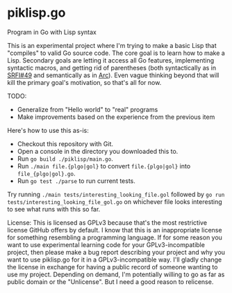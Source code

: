 # piklisp.go
Program in Go with Lisp syntax

This is an experimental project where I'm trying to make a basic Lisp that "compiles" to valid Go source code. The core goal is to learn how to make a Lisp. Secondary goals are letting it access all Go features, implementing syntactic macros, and getting rid of parentheses (both syntactically as in [SRFI#49](http://srfi.schemers.org/srfi-49/srfi-49.html) and semantically as in [Arc](http://www.arclanguage.org)). Even vague thinking beyond that will kill the primary goal's motivation, so that's all for now.

TODO:
* Generalize from "Hello world" to "real" programs
* Make improvements based on the experience from the previous item

Here's how to use this as-is:
* Checkout this repository with Git.
* Open a console in the directory you downloaded this to.
* Run `go build ./piklisp/main.go`.
* Run `./main file.{plgo|gol}` to convert `file.{plgo|gol}` into `file_{plgo|gol}.go`.
* Run `go test ./parse` to run current tests.

Try running `./main tests/interesting_looking_file.gol` followed by `go run tests/interesting_looking_file_gol.go` on whichever file looks interesting to see what runs with this so far.

License:
This is licensed as GPLv3 because that's the most restrictive license GitHub offers by default. I know that this is an inappropriate license for something resembling a programming language. If for some reason you want to use experimental learning code for your GPLv3-incompatible project, then please make a bug report describing your project and why you want to use piklisp.go for it in a GPLv3-incompatible way. I'll gladly change the license in exchange for having a public record of someone wanting to use my project. Depending on demand, I'm potentially willing to go as far as public domain or the "Unlicense". But I need a good reason to relicense.
